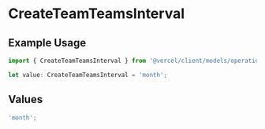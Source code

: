 # CreateTeamTeamsInterval

## Example Usage

```typescript
import { CreateTeamTeamsInterval } from '@vercel/client/models/operations';

let value: CreateTeamTeamsInterval = 'month';
```

## Values

```typescript
'month';
```
